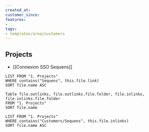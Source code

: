 ```yaml
---
created_at:
customer_since:
features:
- ..
tags:
- templates/area/customers
---
```


## Projects 
- [[Connexion SSO Sequens]]

```dataview
LIST FROM "1. Projects" 
WHERE contains("Sequens", this.file.link) 
SORT file.name ASC
```


```dataview
Table file.outlinks, file.outlinks.file.folder, file.inlinks, file.inlinks.file.folder 
FROM "1. Projects"
SORT file.name
```

```dataview
LIST FROM "1. Projects"
WHERE contains("Customers/Sequens", this.file.inlinks)
SORT file.name ASC
```
